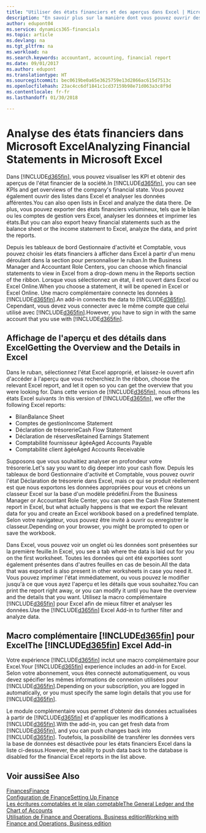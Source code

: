 ```yaml
---
title: "Utiliser des états financiers et des aperçus dans Excel | Microsoft Docs"
description: "En savoir plus sur la manière dont vous pouvez ouvrir des états financiers dans Microsoft Excel à partir de Finance and Operations, Business edition pour une meilleure analyse."
author: edupont04
ms.service: dynamics365-financials
ms.topic: article
ms.devlang: na
ms.tgt_pltfrm: na
ms.workload: na
ms.search.keywords: accountant, accounting, financial report
ms.date: 09/01/2017
ms.author: edupont
ms.translationtype: HT
ms.sourcegitcommit: bec0619be0a65e3625759e13d2866ac615d7513c
ms.openlocfilehash: 23ac4cc6df1841c1cd37159b98e71d063a3c8f9d
ms.contentlocale: fr-fr
ms.lasthandoff: 01/30/2018

---
```

# <a name="analyzing-financial-statements-in-microsoft-excel"></a><span data-ttu-id="32a25-103">Analyse des états financiers dans Microsoft Excel</span><span class="sxs-lookup"><span data-stu-id="32a25-103">Analyzing Financial Statements in Microsoft Excel</span></span>
<span data-ttu-id="32a25-104">Dans [!INCLUDE[d365fin](includes/d365fin_md.md)], vous pouvez visualiser les KPI et obtenir des aperçus de l'état financier de la société.</span><span class="sxs-lookup"><span data-stu-id="32a25-104">In [!INCLUDE[d365fin](includes/d365fin_md.md)], you can see KPIs and get overviews of the company's financial state.</span></span> <span data-ttu-id="32a25-105">Vous pouvez également ouvrir des listes dans Excel et analyser les données afférentes.</span><span class="sxs-lookup"><span data-stu-id="32a25-105">You can also open lists in Excel and analyze the data there.</span></span> <span data-ttu-id="32a25-106">De plus, vous pouvez exporter des états financiers volumineux, tels que le bilan ou les comptes de gestion vers Excel, analyser les données et imprimer les états.</span><span class="sxs-lookup"><span data-stu-id="32a25-106">But you can also export heavy financial statements such as the balance sheet or the income statement to Excel, analyze the data, and print the reports.</span></span>  

<span data-ttu-id="32a25-107">Depuis les tableaux de bord Gestionnaire d'activité et Comptable, vous pouvez choisir les états financiers à afficher dans Excel à partir d'un menu déroulant dans la section pour personnaliser le ruban.</span><span class="sxs-lookup"><span data-stu-id="32a25-107">In the Business Manager and Accountant Role Centers, you can choose which financial statements to view in Excel from a drop-down menu in the Reports section of the ribbon.</span></span> <span data-ttu-id="32a25-108">Lorsque vous sélectionnez un état, il est ouvert dans Excel ou Excel Online.</span><span class="sxs-lookup"><span data-stu-id="32a25-108">When you choose a statement, it will be opened in Excel or Excel Online.</span></span> <span data-ttu-id="32a25-109">Une macro complémentaire connecte les données à [!INCLUDE[d365fin](includes/d365fin_md.md)].</span><span class="sxs-lookup"><span data-stu-id="32a25-109">An add-in connects the data to [!INCLUDE[d365fin](includes/d365fin_md.md)].</span></span> <span data-ttu-id="32a25-110">Cependant, vous devez vous connecter avec le même compte que celui utilisé avec [!INCLUDE[d365fin](includes/d365fin_md.md)].</span><span class="sxs-lookup"><span data-stu-id="32a25-110">However, you have to sign in with the same account that you use with [!INCLUDE[d365fin](includes/d365fin_md.md)].</span></span>  

## <a name="getting-the-overview-and-the-details-in-excel"></a><span data-ttu-id="32a25-111">Affichage de l'aperçu et des détails dans Excel</span><span class="sxs-lookup"><span data-stu-id="32a25-111">Getting the Overview and the Details in Excel</span></span>
<span data-ttu-id="32a25-112">Dans le ruban, sélectionnez l'état Excel approprié, et laissez-le ouvert afin d'accéder à l'aperçu que vous recherchiez.</span><span class="sxs-lookup"><span data-stu-id="32a25-112">In the ribbon, choose the relevant Excel report, and let it open so you can get the overview that you were looking for.</span></span> <span data-ttu-id="32a25-113">Dans cette version de [!INCLUDE[d365fin](includes/d365fin_md.md)], nous offrons les états Excel suivants :</span><span class="sxs-lookup"><span data-stu-id="32a25-113">In this version of [!INCLUDE[d365fin](includes/d365fin_md.md)], we offer the following Excel reports:</span></span>

- <span data-ttu-id="32a25-114">Bilan</span><span class="sxs-lookup"><span data-stu-id="32a25-114">Balance Sheet</span></span>  
- <span data-ttu-id="32a25-115">Comptes de gestion</span><span class="sxs-lookup"><span data-stu-id="32a25-115">Income Statement</span></span>  
- <span data-ttu-id="32a25-116">Déclaration de trésorerie</span><span class="sxs-lookup"><span data-stu-id="32a25-116">Cash Flow Statement</span></span>  
- <span data-ttu-id="32a25-117">Déclaration de réserves</span><span class="sxs-lookup"><span data-stu-id="32a25-117">Retained Earnings Statement</span></span>  
- <span data-ttu-id="32a25-118">Comptabilité fournisseur âgée</span><span class="sxs-lookup"><span data-stu-id="32a25-118">Aged Accounts Payable</span></span>  
- <span data-ttu-id="32a25-119">Comptabilité client âgée</span><span class="sxs-lookup"><span data-stu-id="32a25-119">Aged Accounts Receivable</span></span>  

<span data-ttu-id="32a25-120">Supposons que vous souhaitiez analyser en profondeur votre trésorerie.</span><span class="sxs-lookup"><span data-stu-id="32a25-120">Let's say you want to dig deeper into your cash flow.</span></span> <span data-ttu-id="32a25-121">Depuis les tableaux de bord Gestionnaire d'activité et Comptable, vous pouvez ouvrir l'état Déclaration de trésorerie dans Excel, mais ce qui se produit réellement est que nous exportons les données appropriées pour vous et créons un classeur Excel sur la base d'un modèle prédéfini.</span><span class="sxs-lookup"><span data-stu-id="32a25-121">From the Business Manager or Accountant Role Center, you can open the Cash Flow Statement report in Excel, but what actually happens is that we export the relevant data for you and create an Excel workbook based on a predefined template.</span></span> <span data-ttu-id="32a25-122">Selon votre navigateur, vous pouvez être invité à ouvrir ou enregistrer le classeur.</span><span class="sxs-lookup"><span data-stu-id="32a25-122">Depending on your browser, you might be prompted to open or save the workbook.</span></span>  

<span data-ttu-id="32a25-123">Dans Excel, vous pouvez voir un onglet où les données sont présentées sur la première feuille.</span><span class="sxs-lookup"><span data-stu-id="32a25-123">In Excel, you see a tab where the data is laid out for you on the first worksheet.</span></span> <span data-ttu-id="32a25-124">Toutes les données qui ont été exportées sont également présentes dans d'autres feuilles en cas de besoin.</span><span class="sxs-lookup"><span data-stu-id="32a25-124">All the data that was exported is also present in other worksheets in case you need it.</span></span> <span data-ttu-id="32a25-125">Vous pouvez imprimer l'état immédiatement, ou vous pouvez le modifier jusqu'à ce que vous ayez l'aperçu et les détails que vous souhaitez.</span><span class="sxs-lookup"><span data-stu-id="32a25-125">You can print the report right away, or you can modify it until you have the overview and the details that you want.</span></span> <span data-ttu-id="32a25-126">Utilisez la macro complémentaire [!INCLUDE[d365fin](includes/d365fin_md.md)] pour Excel afin de mieux filtrer et analyser les données.</span><span class="sxs-lookup"><span data-stu-id="32a25-126">Use the [!INCLUDE[d365fin](includes/d365fin_md.md)] Excel Add-in to further filter and analyze data.</span></span>  

## <a name="the-included365finincludesd365finmdmd-excel-add-in"></a><span data-ttu-id="32a25-127">Macro complémentaire [!INCLUDE[d365fin](includes/d365fin_md.md)] pour Excel</span><span class="sxs-lookup"><span data-stu-id="32a25-127">The [!INCLUDE[d365fin](includes/d365fin_md.md)] Excel Add-in</span></span>
<span data-ttu-id="32a25-128">Votre expérience [!INCLUDE[d365fin](includes/d365fin_md.md)] inclut une macro complémentaire pour Excel.</span><span class="sxs-lookup"><span data-stu-id="32a25-128">Your [!INCLUDE[d365fin](includes/d365fin_md.md)] experience includes an add-in for Excel.</span></span> <span data-ttu-id="32a25-129">Selon votre abonnement, vous êtes connecté automatiquement, ou vous devez spécifier les mêmes informations de connexion utilisées pour [!INCLUDE[d365fin](includes/d365fin_md.md)].</span><span class="sxs-lookup"><span data-stu-id="32a25-129">Depending on your subscription, you are logged in automatically, or you must specify the same login details that you use for [!INCLUDE[d365fin](includes/d365fin_md.md)].</span></span>  

<span data-ttu-id="32a25-130">Le module complémentaire vous permet d'obtenir des données actualisées à partir de [!INCLUDE[d365fin](includes/d365fin_md.md)] et d'appliquer les modifications à [!INCLUDE[d365fin](includes/d365fin_md.md)].</span><span class="sxs-lookup"><span data-stu-id="32a25-130">With the add-in, you can get fresh data from [!INCLUDE[d365fin](includes/d365fin_md.md)], and you can push changes back into [!INCLUDE[d365fin](includes/d365fin_md.md)].</span></span> <span data-ttu-id="32a25-131">Toutefois, la possibilité de transférer les données vers la base de données est désactivée pour les états financiers Excel dans la liste ci-dessus.</span><span class="sxs-lookup"><span data-stu-id="32a25-131">However, the ability to push data back to the database is disabled for the financial Excel reports in the list above.</span></span>  

## <a name="see-also"></a><span data-ttu-id="32a25-132">Voir aussi</span><span class="sxs-lookup"><span data-stu-id="32a25-132">See Also</span></span>
[<span data-ttu-id="32a25-133">Finances</span><span class="sxs-lookup"><span data-stu-id="32a25-133">Finance</span></span>](finance.md)  
[<span data-ttu-id="32a25-134">Configuration de Finance</span><span class="sxs-lookup"><span data-stu-id="32a25-134">Setting Up Finance</span></span>](finance-setup-finance.md)  
[<span data-ttu-id="32a25-135">Les écritures comptables et le plan comptable</span><span class="sxs-lookup"><span data-stu-id="32a25-135">The General Ledger and the Chart of Accounts</span></span>](finance-general-ledger.md)  
[<span data-ttu-id="32a25-136">Utilisation de Finance and Operations, Business edition</span><span class="sxs-lookup"><span data-stu-id="32a25-136">Working with Finance and Operations, Business edition</span></span>](ui-work-product.md)  

